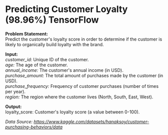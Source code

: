 # Predicting Customer Loyalty (98.96%) TensorFlow

__Problem Statement:__<br>
Predict the customer's loyalty score in order to determine if the customer is likely to organically build loyalty with the brand.

__Input:__<br>
_customer_id:_ Unique ID of the customer.<br>
_age:_ The age of the customer.<br>
_annual_income:_ The customer's annual income (in USD).<br>
_purchase_amount:_ The total amount of purchases made by the customer (in USD).<br>
_purchase_frequency:_ Frequency of customer purchases (number of times per year).<br>
_region:_ The region where the customer lives (North, South, East, West).<br>

__Output:__<br>
loyalty_score: Customer's loyalty score (a value between 0-100).<br>

_Data Source: https://www.kaggle.com/datasets/hanaksoy/customer-purchasing-behaviors/data_
